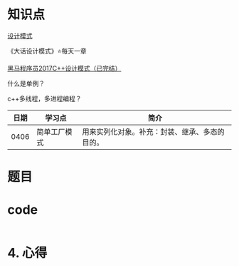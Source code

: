 # 知识点

[设计模式](https://www.runoob.com/design-pattern/factory-pattern.html)

《大话设计模式》:star:每天一章

[黑马程序员2017C++设计模式（已完结）](https://www.bilibili.com/video/BV1KW411t7FV?spm_id_from=333.999.0.0)



什么是单例？

c++多线程，多进程编程？

| 日期 | 学习点       | 简介                                           |
| ---- | ------------ | ---------------------------------------------- |
| 0406 | 简单工厂模式 | 用来实列化对象。补充：封装、继承、多态的目的。 |



# 题目



# code

```c++

```


# 4. 心得
